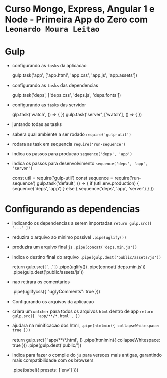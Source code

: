 # Curso Mongo, Express, Angular 1 e Node - Primeira App do Zero com `Leonardo Moura Leitao`

# Gulp

* configurando as `tasks` da aplicacao

    gulp.task('app', ['app.html', 'app.css', 'app.js', 'app.assets'])

* configurando as `tasks` das dependencias

    gulp.task('deps', ['deps.css', 'deps.js', 'deps.fonts'])

* configurando as `tasks` das servidor

    glp.task('watch', () => { })
    gulp.task('server', ['watch'], () => { })

* juntando todas as tasks
* sabera qual ambiente a ser rodado `require('gulp-util')`
* rodara as task em sequencia `require('run-sequence')`
* indica os passos para producao `sequence('deps', 'app')`
* indica os passos para desenvolvimento `sequence('deps', 'app', 'server')`

    const util = require('gulp-util')
    const sequence = require('run-sequence')
    gulp.task('default', () => {
        if (util.env.production) {
            sequence('deps', 'app')
        } else {
            sequence('deps', 'app', 'server')
        }
    })

# Configurando as dependencias

* indicando os dependencias a serem importadas `return gulp.src([ '...' ])`
* reduzira o arquivo ao minimo possivel `.pipe(uglify())`
* produzira um arquivo final `js` `.pipe(concat('deps.min.js'))`
* indica o destino final do arquivo `.pipe(gulp.dest('public/assets/js'))`

    return gulp.src([
        '...'
    ])
        .pipe(uglify())
        .pipe(concat('deps.min.js'))
        .pipe(gulp.dest('public/assets/js'))    

* nao retirara os comentarios 

    .pipe(uglifycss({ "uglyComments": true }))        

* Configurando os arquivos da aplicacao
* criara um `watcher` para todos os arquivos `html` dentro de app `return gulp.src([ 'app/**/*.html', ])`
* ajudara na minificacao dos html, `.pipe(htmlmin({ collapseWhitespace: true }))`

    return gulp.src([
        'app/**/*.html',
    ])
        .pipe(htmlmin({ collapseWhitespace: true }))
        .pipe(gulp.dest('public/'))    

* indica para fazer o compile do `js` para versoes mais antigas, garantindo mais compatibilidade com os browsers

    .pipe(babel({ presets: ['env'] }))        